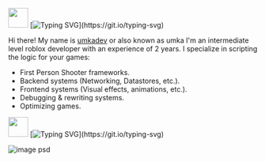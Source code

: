 
<img height="40" width="40" src="https://cdn.simpleicons.org/robloxstudio/36BCF7FF" /> [![Typing SVG](https://readme-typing-svg.demolab.com?font=Fira+Code&size=40&duration=1000&pause=1000&multiline=true&repeat=false&random=false&width=435&lines=Introduction.)](https://git.io/typing-svg)

Hi there! My name is [umkadev](https://github.com/umkadev) or also known as umka
I'm an intermediate level roblox developer with an experience of 2 years.
I specialize in scripting the logic for your games:
* First Person Shooter frameworks.
* Backend systems (Networking, Datastores, etc.).
* Frontend systems (Visual effects, animations, etc.).
* Debugging & rewriting systems.
* Optimizing games.

<img height="40" width="40" src="https://cdn.simpleicons.org/discord/36BCF7FF" /> [![Typing SVG](https://readme-typing-svg.demolab.com?font=Fira+Code&size=40&duration=1000&pause=1000&multiline=true&repeat=false&random=false&width=435&lines=Contact+info.)](https://git.io/typing-svg)

![image psd](https://github.com/umkadev/umkadev/assets/152690364/c5385ced-7d7a-4fed-bf8e-70a07b42377e)
